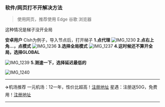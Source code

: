 ### 软件/网页打不开解决方法

> 使用网页，推荐使用 Edge 谷歌 浏览器

这种情况是梯子没开全局

**安卓用户**
Clsh为例子，导入节点后，打开梯子
**1.点代理**
![IMG_1230](https://github.com/user-attachments/assets/01913348-3c79-4626-b3ca-e4c5322cb9a8)
**2.点右上角...，点模式**
![IMG_1236](https://github.com/user-attachments/assets/7e5841bb-ab87-4031-b2a1-8991856fdcdd)
**3.选择全局模式**
![IMG_1237](https://github.com/user-attachments/assets/2fc72e22-6227-4ee5-8439-4dbde97bf9f1)
**4.这时候还不算开全局，选择GLOBAL**


![IMG_1239](https://github.com/user-attachments/assets/d0467573-cfa5-4bcd-b690-ff1e307237c7)
**5.测速一下，选择延迟最低的**


![IMG_1240](https://github.com/user-attachments/assets/d5a645f3-e1e3-42d2-8ea1-d8c90c50d50f)





-------

✈️机场推荐
一元机场：12一年，性价比超高！[注册地址](https://xn--4gq62f.com/#/register?code=CLONhlZF)
星遇：注册送50G，免费用！[注册地址](https://px.xinyo.vip/#/register?code=mVzc4XAd)


-------

